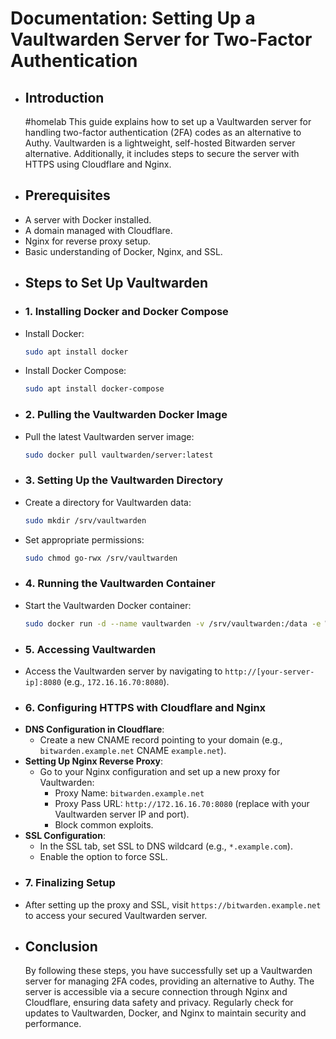# Documentation: Setting Up a Vaultwarden Server for Two-Factor Authentication
- ## Introduction
  #homelab 
  This guide explains how to set up a Vaultwarden server for handling two-factor authentication (2FA) codes as an alternative to Authy. Vaultwarden is a lightweight, self-hosted Bitwarden server alternative. Additionally, it includes steps to secure the server with HTTPS using Cloudflare and Nginx.
- ## Prerequisites
- A server with Docker installed.
- A domain managed with Cloudflare.
- Nginx for reverse proxy setup.
- Basic understanding of Docker, Nginx, and SSL.
- ## Steps to Set Up Vaultwarden
- ### 1. Installing Docker and Docker Compose
- Install Docker:
  ```bash
  sudo apt install docker
  ```
- Install Docker Compose:
  ```bash
  sudo apt install docker-compose
  ```
- ### 2. Pulling the Vaultwarden Docker Image
- Pull the latest Vaultwarden server image:
  ```bash
  sudo docker pull vaultwarden/server:latest
  ```
- ### 3. Setting Up the Vaultwarden Directory
- Create a directory for Vaultwarden data:
  ```bash
  sudo mkdir /srv/vaultwarden
  ```
- Set appropriate permissions:
  ```bash
  sudo chmod go-rwx /srv/vaultwarden
  ```
- ### 4. Running the Vaultwarden Container
- Start the Vaultwarden Docker container:
  ```bash
  sudo docker run -d --name vaultwarden -v /srv/vaultwarden:/data -e WEBSOCKET_ENABLED=true -p 8080:80 -p 3012:3012 --restart unless-stopped vaultwarden/server:latest
  ```
- ### 5. Accessing Vaultwarden
- Access the Vaultwarden server by navigating to `http://[your-server-ip]:8080` (e.g., `172.16.16.70:8080`).
- ### 6. Configuring HTTPS with Cloudflare and Nginx
- **DNS Configuration in Cloudflare**:
	- Create a new CNAME record pointing to your domain (e.g., `bitwarden.example.net` CNAME `example.net`).
- **Setting Up Nginx Reverse Proxy**:
	- Go to your Nginx configuration and set up a new proxy for Vaultwarden:
		- Proxy Name: `bitwarden.example.net`
		- Proxy Pass URL: `http://172.16.16.70:8080` (replace with your Vaultwarden server IP and port).
		- Block common exploits.
- **SSL Configuration**:
	- In the SSL tab, set SSL to DNS wildcard (e.g., `*.example.com`).
	- Enable the option to force SSL.
- ### 7. Finalizing Setup
- After setting up the proxy and SSL, visit `https://bitwarden.example.net` to access your secured Vaultwarden server.
- ## Conclusion
  By following these steps, you have successfully set up a Vaultwarden server for managing 2FA codes, providing an alternative to Authy. The server is accessible via a secure connection through Nginx and Cloudflare, ensuring data safety and privacy. Regularly check for updates to Vaultwarden, Docker, and Nginx to maintain security and performance.